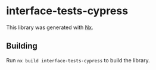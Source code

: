 # interface-tests-cypress

This library was generated with [Nx](https://nx.dev).

## Building

Run `nx build interface-tests-cypress` to build the library.
